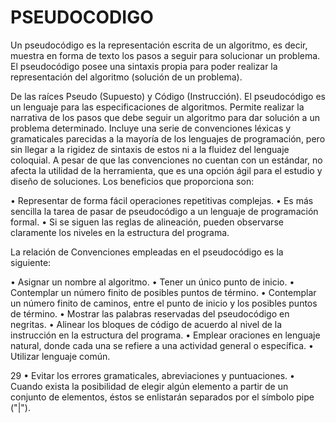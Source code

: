 # PSEUDOCODIGO

Un pseudocódigo es la representación escrita de un algoritmo, es decir, muestra en forma de texto los pasos a seguir para solucionar un problema. El pseudocódigo posee una
sintaxis propia para poder realizar la representación del algoritmo (solución de un problema).

De las raíces Pseudo (Supuesto) y Código (Instrucción). El pseudocódigo
es un lenguaje para las especificaciones de algoritmos. Permite realizar la
narrativa de los pasos que debe seguir un algoritmo para dar solución a
un problema determinado.
Incluye una serie de convenciones léxicas y gramaticales parecidas a la
mayoría de los lenguajes de programación, pero sin llegar a la rigidez de
sintaxis de estos ni a la fluidez del lenguaje coloquial. A pesar de que las
convenciones no cuentan con un estándar, no afecta la utilidad de la
herramienta, que es una opción ágil para el estudio y diseño de soluciones.
Los beneficios que proporciona son:

• Representar de forma fácil operaciones repetitivas
complejas.
• Es más sencilla la tarea de pasar de pseudocódigo a un
lenguaje de programación formal.
• Si se siguen las reglas de alineación, pueden observarse
claramente los niveles en la estructura del programa.

La relación de Convenciones empleadas en el pseudocódigo es la
siguiente:

• Asignar un nombre al algoritmo.
• Tener un único punto de inicio.
• Contemplar un número finito de posibles puntos de término.
• Contemplar un número finito de caminos, entre el punto de
inicio y los posibles puntos de término.
• Mostrar las palabras reservadas del pseudocódigo en
negritas.
• Alinear los bloques de código de acuerdo al nivel de la
instrucción en la estructura del programa.
• Emplear oraciones en lenguaje natural, donde cada una se
refiere a una actividad general o específica.
• Utilizar lenguaje común.

29
• Evitar los errores gramaticales, abreviaciones y puntuaciones.
• Cuando exista la posibilidad de elegir algún elemento a partir
de un conjunto de elementos, éstos se enlistarán separados
por el símbolo pipe ("|").
